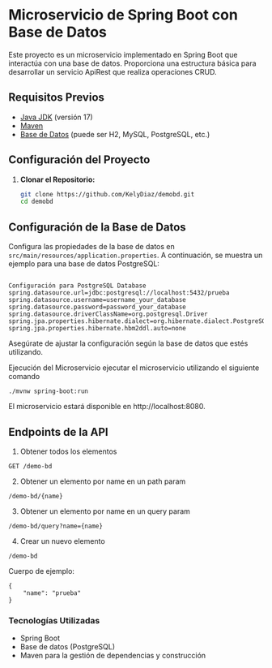 # Microservicio de Spring Boot con Base de Datos

Este proyecto es un microservicio implementado en Spring Boot que interactúa con una base de datos. Proporciona una estructura básica para desarrollar un servicio ApiRest que realiza operaciones CRUD.

## Requisitos Previos

- [Java JDK](https://www.oracle.com/java/technologies/javase-downloads.html) (versión 17)
- [Maven](https://maven.apache.org/download.cgi)
- [Base de Datos](#configuración-de-la-base-de-datos) (puede ser H2, MySQL, PostgreSQL, etc.)

## Configuración del Proyecto

1. **Clonar el Repositorio:**
   ```bash
   git clone https://github.com/KelyDiaz/demobd.git
   cd demobd

## Configuración de la Base de Datos

Configura las propiedades de la base de datos en `src/main/resources/application.properties`. A continuación, se muestra un ejemplo para una base de datos PostgreSQL:

```properties

Configuración para PostgreSQL Database
spring.datasource.url=jdbc:postgresql://localhost:5432/prueba
spring.datasource.username=username_your_database
spring.datasource.password=password_your_database
spring.datasource.driverClassName=org.postgresql.Driver
spring.jpa.properties.hibernate.dialect=org.hibernate.dialect.PostgreSQLDialect
spring.jpa.properties.hibernate.hbm2ddl.auto=none
```

Asegúrate de ajustar la configuración según la base de datos que estés utilizando.

Ejecución del Microservicio
ejecutar el microservicio utilizando el siguiente comando

```
./mvnw spring-boot:run
```
El microservicio estará disponible en http://localhost:8080.

## Endpoints de la API
1. Obtener todos los elementos
```
GET /demo-bd
```
2. Obtener un elemento por name en un path param
```
/demo-bd/{name}
```
3. Obtener un elemento por name en un query param
```
/demo-bd/query?name={name}
```
4. Crear un nuevo elemento
```
/demo-bd
```
Cuerpo de ejemplo:
```
{
    "name": "prueba"
}

```
### Tecnologías Utilizadas
- Spring Boot
- Base de datos (PostgreSQL)
- Maven para la gestión de dependencias y construcción
